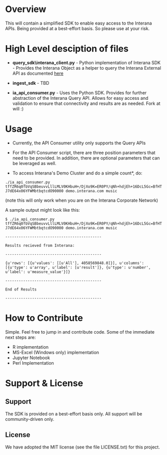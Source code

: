 Overview
==========

This will contain a simplified SDK to enable easy access to the Interana APIs.
Being provided at a best-effort basis. So please use at your risk.

High Level desciption of files
==============================

* **query_sdk\interana_client.py** - Python implementation of Interana SDK - Provides the Interana Object as a helper to query the Interana External API as documented [here](https://docs.interania.com/Guides/Reference/External_API%3A_query)

* **ingest_sdk** - TBD

* **ia_api_consumer.py** - Uses the Python SDK. Provides for further abstraction of the Interana Query API. Allows for easy access and validation to ensure that connectivity and results are as needed. Fork at will :)

Usage
=====

* Currently, the API Consumer utility only supports the Query APIs

* For the API Consumer script, there are three position parameters that need to be provided.
In addition, there are optional parameters that can be leveraged as well.

* To access Interana's Demo Cluster and do a simple count*, do:

`./ia_api_consumer.py tffZR6q0fbVqSBbeuvvLllLMLV0KHbuH+/DjXo9K=ER0PY/qNh+hdjEh+16DcL5Gc=BfHTJ7dE64x06YFWMbtbqtcdO90000 demo.interana.com music`

(note this will only work when you are on the Interana Corporate Network)

A sample output might look like this:

`$ ./ia_api_consumer.py tffZR6q0fbVqSBbeuvvLllLMLV0KHbuH+/DjXo9K=ER0PY/qNh+hdjEh+16DcL5Gc=BfHTJ7dE64x06YFWMbtbqtcdO90000 demo.interana.com music`

`-------------------------------------------`

`Results recieved from Interana:`

`-------------------------------------------`

`{u'rows': [{u'values': [[u'All'], 4058569848.0]}], u'columns': [{u'type': u'array', u'label': [u'result']}, {u'type': u'number', u'label': u'measure_value'}]}`

`-------------------------------------------`

`End of Results`

`-------------------------------------------`

How to Contribute
==================
Simple. Feel free to jump in and contribute code. Some of the immediate next steps are:
* R implementation
* MS-Excel (Windows only) implementation
* Jupyter Notebook
* Perl Implementation

Support & License
=======
## Support
The SDK is provided on a best-effort basis only. All support will be community-driven only.

## License
We have adopted the MIT license (see the file LICENSE.txt) for this project.
